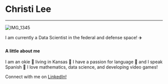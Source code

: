 # Christi Lee

---

![IMG_1345](https://user-images.githubusercontent.com/67603279/188346244-effcee6f-caf9-42b9-8e11-e6408c269b7d.jpg)

I am currently a Data Scientist in the federal and defense space! :airplane:


#### A little about me
I am an okie 🤠 living in Kansas 🌻
I have a passion for language :speech_balloon: and I speak Spanish :dancer:
I love mathematics, data science, and developing video games!

Connect with me on [LinkedIn!](https://www.linkedin.com/in/christi-lee-1aaa36187/)
